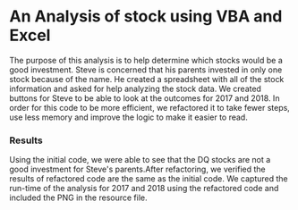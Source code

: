 # An Analysis of stock using VBA and Excel
The purpose of this analysis is to help determine which stocks would be a good investment. Steve is concerned that his parents invested in only one stock because of the name. He created a spreadsheet with all of the stock information and asked for help analyzing the stock data. We created buttons for Steve to be able to look at the outcomes for 2017 and 2018. In order for this code to be more efficient, we refactored it to take fewer steps, use less memory and improve the logic to make it easier to read. 

### Results
Using the initial code, we were able to see that the DQ stocks are not a good investment for Steve's parents.After refactoring, we verified the results of refactored code are the same as the initial code. We captured the run-time of the analysis for 2017 and 2018 using the refactored code and included the PNG in the resource file. 


